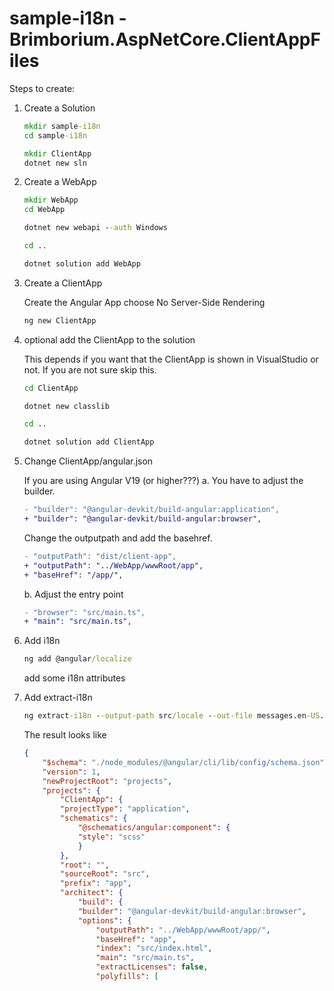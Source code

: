 # sample-i18n - Brimborium.AspNetCore.ClientAppFiles

Steps to create:

1. Create a Solution

    ```cmd
    mkdir sample-i18n
    cd sample-i18n
    
    mkdir ClientApp
    dotnet new sln
    ```

1. Create a WebApp

    ```cmd
    mkdir WebApp
    cd WebApp

    dotnet new webapi --auth Windows

    cd ..

    dotnet solution add WebApp
    ```

1. Create a ClientApp

    Create the Angular App choose No Server-Side Rendering

    ```cmd
    ng new ClientApp
    ```

1. optional add the ClientApp to the solution

    This depends if you want that the ClientApp is shown in VisualStudio or not.
    If you are not sure skip this.

    ```cmd
    cd ClientApp

    dotnet new classlib

    cd ..

    dotnet solution add ClientApp
    ```

1. Change ClientApp/angular.json

    If you are using Angular V19 (or higher???)
    a. You have to adjust the builder.

    ```diff
    - "builder": "@angular-devkit/build-angular:application",
    + "builder": "@angular-devkit/build-angular:browser",
    ```

    Change the outputpath and add the basehref.

    ```diff
    - "outputPath": "dist/client-app",
    + "outputPath": "../WebApp/wwwRoot/app",
    + "baseHref": "/app/",
    ```

    b. Adjust the entry point

    ```diff
    - "browser": "src/main.ts",
    + "main": "src/main.ts",
    ```

1. Add i18n

    ```cmd
    ng add @angular/localize
    ```

    add some i18n attributes

1. Add extract-i18n

    ```cmd
    ng extract-i18n --output-path src/locale --out-file messages.en-US.xlf
    ```


    The result looks like 

    ```json
    {
        "$schema": "./node_modules/@angular/cli/lib/config/schema.json",
        "version": 1,
        "newProjectRoot": "projects",
        "projects": {
            "ClientApp": {
            "projectType": "application",
            "schematics": {
                "@schematics/angular:component": {
                "style": "scss"
                }
            },
            "root": "",
            "sourceRoot": "src",
            "prefix": "app",
            "architect": {
                "build": {
                "builder": "@angular-devkit/build-angular:browser",
                "options": {
                    "outputPath": "../WebApp/wwwRoot/app/",
                    "baseHref": "app",
                    "index": "src/index.html",
                    "main": "src/main.ts",
                    "extractLicenses": false,
                    "polyfills": [
    ```
